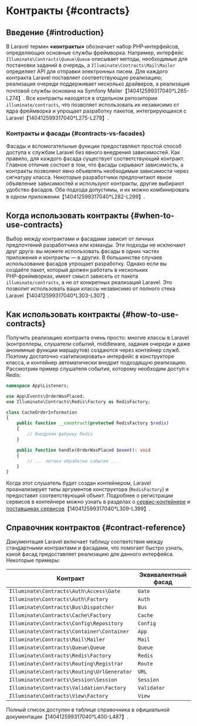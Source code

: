 # Контракты {#contracts}

## Введение {#introduction}

В Laravel термин **«контракты»** обозначает набор PHP‑интерфейсов, определяющих основные службы фреймворка. Например, интерфейс `Illuminate\Contracts\Queue\Queue` описывает методы, необходимые для постановки заданий в очередь, а `Illuminate\Contracts\Mail\Mailer` определяет API для отправки электронных писем. Для каждого контракта Laravel поставляет соответствующую реализацию; реализация очереди поддерживает несколько драйверов, а реализация почтовой службы основана на Symfony Mailer【140412599317040†L265-L274】. Все контракты находятся в отдельном репозитории `illuminate/contracts`, что позволяет использовать их независимо от ядра фреймворка и упрощает разработку пакетов, интегрирующихся с Laravel【140412599317040†L275-L279】.

### Контракты и фасады {#contracts-vs-facades}

Фасады и вспомогательные функции предоставляют простой способ доступа к службам Laravel без явного внедрения зависимостей. Как правило, для каждого фасада существует соответствующий контракт. Главное отличие состоит в том, что фасады скрывают зависимость, а контракты позволяют явно объявлять необходимые зависимости через сигнатуру класса. Некоторые разработчики предпочитают явное объявление зависимостей и используют контракты, другие выбирают удобство фасадов. Оба подхода допустимы, и их можно комбинировать в одном приложении【140412599317040†L282-L299】.

## Когда использовать контракты {#when-to-use-contracts}

Выбор между контрактами и фасадами зависит от личных предпочтений разработчика или команды. Эти подходы не исключают друг друга: вы можете использовать фасады в одних частях приложения и контракты — в других. В большинстве случаев использование фасадов упрощает разработку. Однако если вы создаёте пакет, который должен работать в нескольких PHP‑фреймворках, имеет смысл зависеть от пакета `illuminate/contracts`, а не от конкретных реализаций Laravel. Это позволит использовать ваши классы независимо от полного стека Laravel【140412599317040†L303-L307】.

## Как использовать контракты {#how-to-use-contracts}

Получить реализацию контракта очень просто: многие классы в Laravel (контроллеры, слушатели событий, middleware, задания очереди и даже анонимные функции маршрутов) создаются через контейнер служб. Поэтому достаточно «затипизировать» интерфейс в конструкторе класса, и контейнер автоматически внедрит подходящую реализацию. Рассмотрим пример слушателя события, которому необходим доступ к Redis:

```php
namespace App\Listeners;

use App\Events\OrderWasPlaced;
use Illuminate\Contracts\Redis\Factory as RedisFactory;

class CacheOrderInformation
{
    public function __construct(protected RedisFactory $redis)
    {
        // Внедряем фабрику Redis
    }

    public function handle(OrderWasPlaced $event): void
    {
        // ... логика обработки события ...
    }
}
```

Когда этот слушатель будет создан контейнером, Laravel проанализирует типы аргументов конструктора (`RedisFactory`) и предоставит соответствующий объект. Подробнее о регистрации сервисов в контейнере можно узнать в разделах о [сервис‑контейнере](/docs/12.x/container) и [поставщиках сервисов](/docs/12.x/providers)【140412599317040†L309-L399】.

## Справочник контрактов {#contract-reference}

Документация Laravel включает таблицу соответствия между стандартными контрактами и фасадами, что помогает быстро узнать, какой фасад предоставляет реализацию для данного интерфейса. Некоторые примеры:

| Контракт | Эквивалентный фасад |
| --- | --- |
| `Illuminate\Contracts\Auth\Access\Gate` | `Gate` |
| `Illuminate\Contracts\Auth\Factory` | `Auth` |
| `Illuminate\Contracts\Bus\Dispatcher` | `Bus` |
| `Illuminate\Contracts\Cache\Factory` | `Cache` |
| `Illuminate\Contracts\Config\Repository` | `Config` |
| `Illuminate\Contracts\Container\Container` | `App` |
| `Illuminate\Contracts\Mail\Mailer` | `Mail` |
| `Illuminate\Contracts\Queue\Queue` | `Queue` |
| `Illuminate\Contracts\Redis\Factory` | `Redis` |
| `Illuminate\Contracts\Routing\Registrar` | `Route` |
| `Illuminate\Contracts\Routing\UrlGenerator` | `URL` |
| `Illuminate\Contracts\Session\Session` | `Session` |
| `Illuminate\Contracts\Validation\Factory` | `Validator` |
| `Illuminate\Contracts\View\Factory` | `View` |

Полный список доступен в таблице справочника в официальной документации【140412599317040†L400-L487】.
